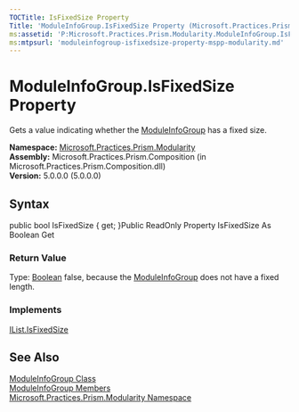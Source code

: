 ```yaml
---
TOCTitle: IsFixedSize Property
Title: 'ModuleInfoGroup.IsFixedSize Property (Microsoft.Practices.Prism.Modularity)'
ms:assetid: 'P:Microsoft.Practices.Prism.Modularity.ModuleInfoGroup.IsFixedSize'
ms:mtpsurl: 'moduleinfogroup-isfixedsize-property-mspp-modularity.md'
---
```


# ModuleInfoGroup.IsFixedSize Property

Gets a value indicating whether the [ModuleInfoGroup](https://msdn.microsoft.com/library/microsoft.practices.prism.modularity.moduleinfogroup) has a fixed size.

**Namespace:** [Microsoft.Practices.Prism.Modularity](https://msdn.microsoft.com/library/microsoft.practices.prism.modularity)
**Assembly:** Microsoft.Practices.Prism.Composition (in Microsoft.Practices.Prism.Composition.dll)  
**Version:** 5.0.0.0 (5.0.0.0)

## Syntax
public bool IsFixedSize { get; }Public ReadOnly Property IsFixedSize As Boolean Get
### Return Value

Type: [Boolean](http://msdn.microsoft.com/en-us/library/a28wyd50)
false, because the [ModuleInfoGroup](https://msdn.microsoft.com/library/microsoft.practices.prism.modularity.moduleinfogroup) does not have a fixed length.
### Implements

[IList.IsFixedSize](http://msdn.microsoft.com/en-us/library/kbtbe6k2)

## See Also
[ModuleInfoGroup Class](https://msdn.microsoft.com/library/microsoft.practices.prism.modularity.moduleinfogroup)  
[ModuleInfoGroup Members](https://msdn.microsoft.com/allmembers.t:microsoft.practices.prism.modularity.moduleinfogroup)  
[Microsoft.Practices.Prism.Modularity Namespace](https://msdn.microsoft.com/library/microsoft.practices.prism.modularity)  
